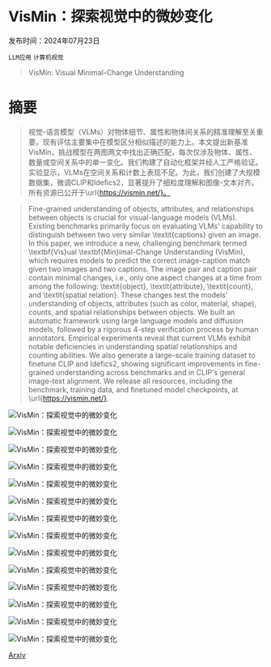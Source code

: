 # VisMin：探索视觉中的微妙变化

发布时间：2024年07月23日

`LLM应用` `计算机视觉`

> VisMin: Visual Minimal-Change Understanding

# 摘要

> 视觉-语言模型（VLMs）对物体细节、属性和物体间关系的精准理解至关重要。现有评估主要集中在模型区分相似描述的能力上。本文提出新基准VisMin，挑战模型在两图两文中找出正确匹配，每次仅涉及物体、属性、数量或空间关系中的单一变化。我们构建了自动化框架并经人工严格验证。实验显示，VLMs在空间关系和计数上表现不足。为此，我们创建了大规模数据集，微调CLIP和Idefics2，显著提升了细粒度理解和图像-文本对齐。所有资源已公开于\url{https://vismin.net/}。

> Fine-grained understanding of objects, attributes, and relationships between objects is crucial for visual-language models (VLMs). Existing benchmarks primarily focus on evaluating VLMs' capability to distinguish between two very similar \textit{captions} given an image. In this paper, we introduce a new, challenging benchmark termed \textbf{Vis}ual \textbf{Min}imal-Change Understanding (VisMin), which requires models to predict the correct image-caption match given two images and two captions. The image pair and caption pair contain minimal changes, i.e., only one aspect changes at a time from among the following: \textit{object}, \textit{attribute}, \textit{count}, and \textit{spatial relation}. These changes test the models' understanding of objects, attributes (such as color, material, shape), counts, and spatial relationships between objects. We built an automatic framework using large language models and diffusion models, followed by a rigorous 4-step verification process by human annotators. Empirical experiments reveal that current VLMs exhibit notable deficiencies in understanding spatial relationships and counting abilities. We also generate a large-scale training dataset to finetune CLIP and Idefics2, showing significant improvements in fine-grained understanding across benchmarks and in CLIP's general image-text alignment. We release all resources, including the benchmark, training data, and finetuned model checkpoints, at \url{https://vismin.net/}.

![VisMin：探索视觉中的微妙变化](../../../paper_images/2407.16772/x1.png)

![VisMin：探索视觉中的微妙变化](../../../paper_images/2407.16772/x2.png)

![VisMin：探索视觉中的微妙变化](../../../paper_images/2407.16772/x3.png)

![VisMin：探索视觉中的微妙变化](../../../paper_images/2407.16772/x4.png)

![VisMin：探索视觉中的微妙变化](../../../paper_images/2407.16772/x5.png)

![VisMin：探索视觉中的微妙变化](../../../paper_images/2407.16772/x6.png)

![VisMin：探索视觉中的微妙变化](../../../paper_images/2407.16772/x7.png)

![VisMin：探索视觉中的微妙变化](../../../paper_images/2407.16772/x8.png)

![VisMin：探索视觉中的微妙变化](../../../paper_images/2407.16772/x9.png)

![VisMin：探索视觉中的微妙变化](../../../paper_images/2407.16772/x10.png)

![VisMin：探索视觉中的微妙变化](../../../paper_images/2407.16772/x11.png)

![VisMin：探索视觉中的微妙变化](../../../paper_images/2407.16772/x12.png)

![VisMin：探索视觉中的微妙变化](../../../paper_images/2407.16772/x13.png)

![VisMin：探索视觉中的微妙变化](../../../paper_images/2407.16772/x14.png)

[Arxiv](https://arxiv.org/abs/2407.16772)